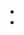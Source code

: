   * [<ui/>](/wiki/spaces/HTUT/pages/5746951/ui)
  * [<view/>](/wiki/spaces/HTUT/pages/5737617/view)


